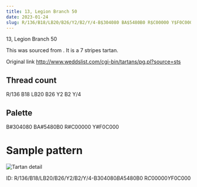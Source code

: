 ```yaml
---
title: 13, Legion Branch 50
date: 2023-01-24
slug: R/136/B18/LB20/B26/Y2/B2/Y/4-B$304080 BA$5480B0 R$C00000 Y$F0C000
---
```

13, Legion Branch 50

This was sourced from <no value>.  It is a 7 stripes tartan.

Original link http://www.weddslist.com/cgi-bin/tartans/pg.pl?source=sts

## Thread count
R/136 B18 LB20 B26 Y2 B2 Y/4

## Palette
B#304080 BA#5480B0 R#C00000 Y#F0C000

# Sample pattern

![Tartan detail](tartan.png "R/136 B18 LB20 B26 Y2 B2 Y/4 tartan")

ID: R/136/B18/LB20/B26/Y2/B2/Y/4-B$304080 BA$5480B0 R$C00000 Y$F0C000